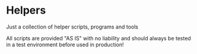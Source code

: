 # Helpers

Just a collection of helper scripts, programs and tools

All scripts are provided "AS IS" with no liability and should always be tested in a test environment before used in production!
